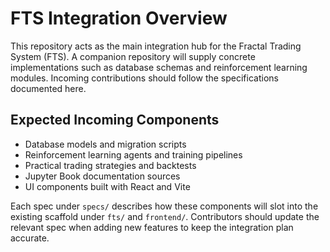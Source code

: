 # FTS Integration Overview

This repository acts as the main integration hub for the Fractal Trading System (FTS). A companion repository will supply concrete implementations such as database schemas and reinforcement learning modules. Incoming contributions should follow the specifications documented here.

## Expected Incoming Components
- Database models and migration scripts
- Reinforcement learning agents and training pipelines
- Practical trading strategies and backtests
- Jupyter Book documentation sources
- UI components built with React and Vite

Each spec under `specs/` describes how these components will slot into the existing scaffold under `fts/` and `frontend/`. Contributors should update the relevant spec when adding new features to keep the integration plan accurate.
